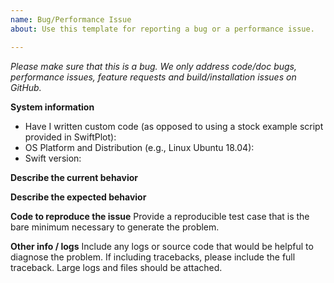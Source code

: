 ```yaml
---
name: Bug/Performance Issue
about: Use this template for reporting a bug or a performance issue.

---
```


<em>Please make sure that this is a bug. We only address code/doc bugs, performance issues, feature requests and build/installation issues on GitHub.</em>

**System information**
- Have I written custom code (as opposed to using a stock example script provided in SwiftPlot):
- OS Platform and Distribution (e.g., Linux Ubuntu 18.04):
- Swift version:


**Describe the current behavior**

**Describe the expected behavior**

**Code to reproduce the issue**
Provide a reproducible test case that is the bare minimum necessary to generate the problem.

**Other info / logs**
Include any logs or source code that would be helpful to diagnose the problem. If including tracebacks, please include the full traceback. Large logs and files should be attached.
